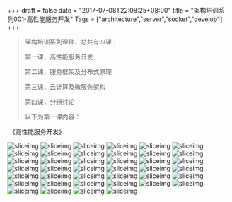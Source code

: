 +++
draft = false
date = "2017-07-08T22:08:25+08:00"
title = "架构培训系列001-高性能服务开发"
Tags = ["architecture","server","socket","develop"]
+++

> 架构培训系列课件，总共有四课：
>
> 第一课，高性能服务开发
>
> 第二课，服务框架及分布式原理
>
> 第三课，云计算及微服务架构
>
> 第四课，分组讨论
>
> 以下为第一课内容：



​						 《高性能服务开发》

![sliceimg](http://osrjkumus.bkt.clouddn.com/arch-001/%E5%B9%BB%E7%81%AF%E7%89%8701.jpg)
![sliceimg](http://osrjkumus.bkt.clouddn.com/arch-001/%E5%B9%BB%E7%81%AF%E7%89%8702.jpg)
![sliceimg](http://osrjkumus.bkt.clouddn.com/arch-001/%E5%B9%BB%E7%81%AF%E7%89%8703.jpg)
![sliceimg](http://osrjkumus.bkt.clouddn.com/arch-001/%E5%B9%BB%E7%81%AF%E7%89%8704.jpg)
![sliceimg](http://osrjkumus.bkt.clouddn.com/arch-001/%E5%B9%BB%E7%81%AF%E7%89%8705.jpg)
![sliceimg](http://osrjkumus.bkt.clouddn.com/arch-001/%E5%B9%BB%E7%81%AF%E7%89%8706.jpg)
![sliceimg](http://osrjkumus.bkt.clouddn.com/arch-001/%E5%B9%BB%E7%81%AF%E7%89%8707.jpg)
![sliceimg](http://osrjkumus.bkt.clouddn.com/arch-001/%E5%B9%BB%E7%81%AF%E7%89%8708.jpg)
![sliceimg](http://osrjkumus.bkt.clouddn.com/arch-001/%E5%B9%BB%E7%81%AF%E7%89%8709.jpg)
![sliceimg](http://osrjkumus.bkt.clouddn.com/arch-001/%E5%B9%BB%E7%81%AF%E7%89%8710.jpg)
![sliceimg](http://osrjkumus.bkt.clouddn.com/arch-001/%E5%B9%BB%E7%81%AF%E7%89%8711.jpg)
![sliceimg](http://osrjkumus.bkt.clouddn.com/arch-001/%E5%B9%BB%E7%81%AF%E7%89%8712.jpg)
![sliceimg](http://osrjkumus.bkt.clouddn.com/arch-001/%E5%B9%BB%E7%81%AF%E7%89%8713.jpg)
![sliceimg](http://osrjkumus.bkt.clouddn.com/arch-001/%E5%B9%BB%E7%81%AF%E7%89%8714.jpg)
![sliceimg](http://osrjkumus.bkt.clouddn.com/arch-001/%E5%B9%BB%E7%81%AF%E7%89%8715.jpg)
![sliceimg](http://osrjkumus.bkt.clouddn.com/arch-001/%E5%B9%BB%E7%81%AF%E7%89%8716.jpg)
![sliceimg](http://osrjkumus.bkt.clouddn.com/arch-001/%E5%B9%BB%E7%81%AF%E7%89%8717.jpg)
![sliceimg](http://osrjkumus.bkt.clouddn.com/arch-001/%E5%B9%BB%E7%81%AF%E7%89%8718.jpg)
![sliceimg](http://osrjkumus.bkt.clouddn.com/arch-001/%E5%B9%BB%E7%81%AF%E7%89%8719.jpg)
![sliceimg](http://osrjkumus.bkt.clouddn.com/arch-001/%E5%B9%BB%E7%81%AF%E7%89%8720.jpg)
![sliceimg](http://osrjkumus.bkt.clouddn.com/arch-001/%E5%B9%BB%E7%81%AF%E7%89%8721.jpg)
![sliceimg](http://osrjkumus.bkt.clouddn.com/arch-001/%E5%B9%BB%E7%81%AF%E7%89%8722.jpg)
![sliceimg](http://osrjkumus.bkt.clouddn.com/arch-001/%E5%B9%BB%E7%81%AF%E7%89%8723.jpg)
![sliceimg](http://osrjkumus.bkt.clouddn.com/arch-001/%E5%B9%BB%E7%81%AF%E7%89%8724.jpg)
![sliceimg](http://osrjkumus.bkt.clouddn.com/arch-001/%E5%B9%BB%E7%81%AF%E7%89%8725.jpg)
![sliceimg](http://osrjkumus.bkt.clouddn.com/arch-001/%E5%B9%BB%E7%81%AF%E7%89%8726.jpg)
![sliceimg](http://osrjkumus.bkt.clouddn.com/arch-001/%E5%B9%BB%E7%81%AF%E7%89%8727.jpg)
![sliceimg](http://osrjkumus.bkt.clouddn.com/arch-001/%E5%B9%BB%E7%81%AF%E7%89%8728.jpg)
![sliceimg](http://osrjkumus.bkt.clouddn.com/arch-001/%E5%B9%BB%E7%81%AF%E7%89%8729.jpg)
![sliceimg](http://osrjkumus.bkt.clouddn.com/arch-001/%E5%B9%BB%E7%81%AF%E7%89%8730.jpg)
![sliceimg](http://osrjkumus.bkt.clouddn.com/arch-001/%E5%B9%BB%E7%81%AF%E7%89%8731.jpg)
![sliceimg](http://osrjkumus.bkt.clouddn.com/arch-001/%E5%B9%BB%E7%81%AF%E7%89%8732.jpg)
![sliceimg](http://osrjkumus.bkt.clouddn.com/arch-001/%E5%B9%BB%E7%81%AF%E7%89%8733.jpg)
![sliceimg](http://osrjkumus.bkt.clouddn.com/arch-001/%E5%B9%BB%E7%81%AF%E7%89%8734.jpg)
![sliceimg](http://osrjkumus.bkt.clouddn.com/arch-001/%E5%B9%BB%E7%81%AF%E7%89%8735.jpg)
![sliceimg](http://osrjkumus.bkt.clouddn.com/arch-001/%E5%B9%BB%E7%81%AF%E7%89%8736.jpg)
![sliceimg](http://osrjkumus.bkt.clouddn.com/arch-001/%E5%B9%BB%E7%81%AF%E7%89%8737.jpg)
![sliceimg](http://osrjkumus.bkt.clouddn.com/arch-001/%E5%B9%BB%E7%81%AF%E7%89%8738.jpg)
![sliceimg](http://osrjkumus.bkt.clouddn.com/arch-001/%E5%B9%BB%E7%81%AF%E7%89%8739.jpg)
![sliceimg](http://osrjkumus.bkt.clouddn.com/arch-001/%E5%B9%BB%E7%81%AF%E7%89%8740.jpg)